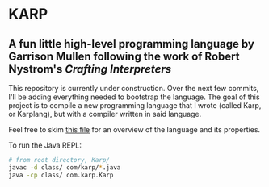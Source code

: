 # KARP

## A fun little high-level programming language by Garrison Mullen following the work of Robert Nystrom's *Crafting Interpreters*

This repository is currently under construction. Over the next few commits, I'll be adding everything needed to bootstrap the language. The goal of this project is to compile a new programming language that I wrote (called Karp, or Karplang), but with a compiler written in said language.

Feel free to skim [this file](./Documentation.md) for an overview of the language and its properties.

To run the Java REPL:

```.sh
# from root directory, Karp/
javac -d class/ com/karp/*.java
java -cp class/ com.karp.Karp
```
